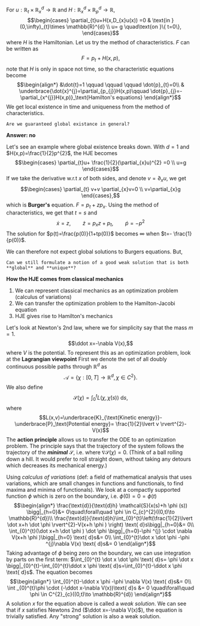 For $u: \mathbb{R}_{t}\times \mathbb{R}^{d}_{x}\to \mathbb{R}$ and $H: \mathbb{R}_{x}^{d}\times \mathbb{R}^{d}_{p}\to \mathbb{R}$,
$$\begin{cases}
\partial_{t}u+H(x,D_{x}u(x))  =0 & \text{in }(0,\infty)_{t}\times \mathbb{R}^{d} \\
u= g \quad\text{on }\{ t=0\},
\end{cases}$$
where $H$ is the Hamiltonian. 
Let us try the method of characteristics. $F$ can be written as
$$F=p_{t}+H(x,p),$$
note that $H$ is only in space not time, so the characteristic equations become
$$\begin{align*}
&\dot{t}=1 \qquad \qquad  \qquad \dot{p}_{t}=0\\
	& \underbrace{\dot{x}^{j}=\partial_{p_{j}}H(x,p)\qquad \dot{p}_{j}=-\partial_{x^{j}}H(x,p)}_\text{Hamilton's equations}
\end{align*}$$
We get local existence in time and uniqueness from the method of characteristics.

```ad-question
Are we guaranteed global existance in general?
```
**Answer: no**

Let's see an example where global existence breaks down. 
With $d=1$ and $H(x,p)=\frac{1}{2}p^{2}$, the HJE becomes
$$\begin{cases}
\partial_{t}u+ \frac{1}{2}(\partial_{x}u)^{2} =0 \\
u=g
\end{cases}$$
If we take the derivative w.r.t $x$ of both sides, and denote $v=\partial_{x}u$, we get
$$\begin{cases}
\partial_{t} v+v \partial_{x}v=0 \\
v=\partial_{x}g
\end{cases},$$
which is **Burger's** equation.
$F=p_{t}+zp_{x}$. Using the method of characteristics, we get that $t=s$ and
$$\dot{x}=z, \qquad \dot{z}=p_{x}z +p_{t}, \qquad \dot{p}=-p^{2}$$
The solution for $p(t)=\frac{p(0)}{1+tp(0)}$ becomes $\infty$ when $t=- \frac{1}{p(0)}$.

We can therefore not expect global solutions to Burgers equations. But,

```ad-question
Can we still formulate a notion of a good weak solution that is both **global** and **unique**?

```


**How the HJE comes from classical mechanics**
1. We can represent classical mechanics as an optimization problem (calculus of variations)
2. We can transfer the optimization problem to the Hamilton-Jacobi equation
3. HJE gives rise to Hamilton's mechanics

Let's look at Newton's 2nd law, where we for simplicity say that the mass $m=1$.
$$\ddot x=-\nabla V(x),$$
where $V$ is the potential.
To represent this as an optimization problem, look at the **Lagrangian viewpoint**
First we denote the set of all doubly continuous possible paths through $\mathbb{R}^{d}$ as
$$\mathcal{A}=\{\chi: \left[0,T \right] \to \mathbb{R}^{d}, \chi \in C^{2}\}.$$
We also define
$$\mathcal{S}(\chi )=\int_{0}^{t}L(\chi ,\dot \chi (s))\text{ d}s,$$
where 
$$L(x,v)=\underbrace{K}_{\text{Kinetic energy}}-\underbrace{P}_\text{Potential energy}= \frac{1}{2}\lvert v \rvert^{2}-V(x)$$
The **action principle** allows us to transfer the ODE to an optimization problem. The principle says that the trajectory of the system follows the trajectory of the ***minimal*** $\mathcal{S}$, i.e. where $\nabla \mathcal{S}(\chi )=0$. (Think of a ball rolling down a hill. It would prefer to roll straight down, without taking any detours which decreases its mechanical energy.)

Using *calculus of variations* (def: a field of mathematical analysis that uses variations, which are small changes in functions and functionals, to find maxima and minima of functionals).
	We look at a compactly supported function $\phi$ which is zero on the boundary, i.e. $\phi (0)=0=\phi (t)$
$$\begin{align*}
\frac{\text{d}}{\text{d}h} \mathcal{S}(x(s)+h \phi (s)) \bigg|_{h=0}&= 0\quad\forall\quad \phi \in C_{c}^{2}((0,t)\to \mathbb{R}^{d})\\
\frac{\text{d}}{\text{d}h}\int_{0}^{t}\left(\frac{1}{2}\lvert \dot x+h \dot \phi  \rvert^{2}-V(x+h \phi ) \right) \text{ d}s\bigg|_{h=0}&= 0\\
\int_{0}^{t}(\dot x+h \dot \phi ) \dot \phi \bigg|_{h=0}-\phi ^{j} \cdot \nabla V(x+h \phi )\bigg|_{h=0} \text{ d}s&=  0\\
\int_{0}^{t}\dot x \dot \phi -\phi ^{j}\nabla V(x) \text{ d}s&= 0
\end{align*}$$
Taking advantage of $\phi$ being zero on the boundary, we can use integration by parts on the first term:
$\int_{0}^{t} \dot x \dot \phi \text{ d}s= \phi \dot x \bigg|_{0}^{t}-\int_{0}^{t}\ddot x \phi \text{ d}s=\int_{0}^{t}-\ddot x \phi \text{ d}s$. The equation becomes
$$\begin{align*}
\int_{0}^{t}-\ddot x \phi -\phi \nabla V(x) \text{ d}s&= 0\\
\int _{0}^{t}\phi \cdot (-\ddot x-\nabla V(x))\text{ d}s &= 0 \quad\forall\quad \phi \in C^{2}_{c}((0,t)\to \mathbb{R}^{d})
\end{align*}$$
A solution $x$ for the equation above is called a *weak solution*. We can see that if $x$ satisfies Newtons 2nd ($\ddot x=-\nabla V(x)$), the equation is trivially satisfied. Any "strong" solution is also a weak solution.


